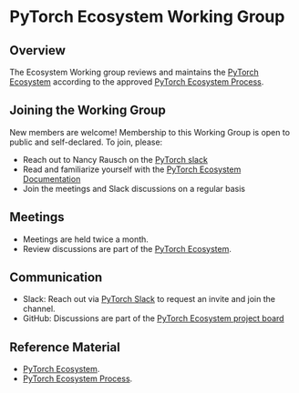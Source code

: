 # PyTorch Ecosystem Working Group

## Overview
The Ecosystem Working group reviews and maintains the [PyTorch Ecosystem](https://github.com/pytorch-fdn/ecosystem) according to the approved [PyTorch Ecosystem Process](https://github.com/pytorch-fdn/tac/blob/main/docs/governance/PyTorch_Ecosystem_Process.md).

## Joining the Working Group
New members are welcome! Membership to this Working Group is open to public and self-declared.
To join, please:

* Reach out to Nancy Rausch on the [PyTorch slack](https://pytorch.org/resources/)
* Read and familiarize yourself with the [PyTorch Ecosystem Documentation](https://github.com/pytorch-fdn/ecosystem)
* Join the meetings and Slack discussions on a regular basis


## Meetings
* Meetings are held twice a month.
* Review discussions are part of the [PyTorch Ecosystem](https://github.com/pytorch-fdn/ecosystem).

## Communication
* Slack: Reach out via [PyTorch Slack](https://pytorch.org/resources/) to request an invite and join the channel.
* GitHub:  Discussions are part of the [PyTorch Ecosystem project board](https://github.com/orgs/pytorch-fdn/projects/6/views/1)

## Reference Material
* [PyTorch Ecosystem](https://github.com/pytorch-fdn/ecosystem).
* [PyTorch Ecosystem Process](https://github.com/pytorch-fdn/tac/blob/main/docs/governance/PyTorch_Ecosystem_Process.md).

